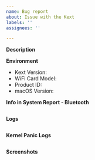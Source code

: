 ```yaml
---
name: Bug report
about: Issue with the Kext
labels: ''
assignees: ''

---
```


**Description**
<!-- A clear and concise description of what the bug is -->

**Environment**

- Kext Version: 
- WiFi Card Model: 
- Product ID: 
- macOS Version: 

**Info in System Report - Bluetooth**
<!-- Copy and paste all contents down below between ``` -->

```

```

**Logs**
<!-- Use `log show --last boot | grep IntelFir` in terminal to get logs, paste them down between ```log and ``` -->

```log

```

**Kernel Panic Logs**
<!-- In case there is a kernel panic, add `keepsyms=1` in boot-args then paste the panic info below between ``` -->

```

```

**Screenshots**
<!-- If applicable, add screenshots to help explain your problem. -->
